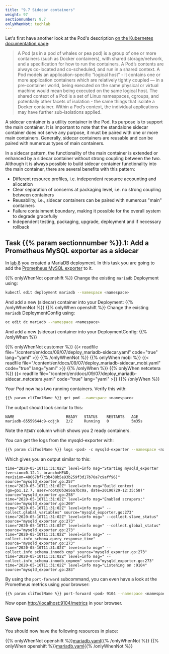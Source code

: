 ```yaml
---
title: "9.7 Sidecar containers"
weight: 97
sectionnumber: 9.7
onlyWhenNot: techlab
---
```


Let's first have another look at the Pod's description [on the Kubernetes documentation page](https://kubernetes.io/docs/concepts/workloads/pods/pod/):

> A Pod (as in a pod of whales or pea pod) is a group of one or more containers (such as Docker containers), with shared storage/network, and a specification for how to run the containers. A Pod’s contents are always co-located and co-scheduled, and run in a shared context. A Pod models an application-specific “logical host” - it contains one or more application containers which are relatively tightly coupled — in a pre-container world, being executed on the same physical or virtual machine would mean being executed on the same logical host.
> The shared context of a Pod is a set of Linux namespaces, cgroups, and potentially other facets of isolation - the same things that isolate a Docker container. Within a Pod’s context, the individual applications may have further sub-isolations applied.

A sidecar container is a utility container in the Pod. Its purpose is to support the main container. It is important to note that the standalone sidecar container does not serve any purpose, it must be paired with one or more main containers. Generally, sidecar containers are reusable and can be paired with numerous types of main containers.

In a sidecar pattern, the functionality of the main container is extended or enhanced by a sidecar container without strong coupling between the two. Although it is always possible to build sidecar container functionality into the main container, there are several benefits with this pattern:

* Different resource profiles, i.e. independent resource accounting and allocation
* Clear separation of concerns at packaging level, i.e. no strong coupling between containers
* Reusability, i.e., sidecar containers can be paired with numerous "main" containers
* Failure containment boundary, making it possible for the overall system to degrade gracefully
* Independent testing, packaging, upgrade, deployment and if necessary rollback


## Task {{% param sectionnumber %}}.1: Add a Prometheus MySQL exporter as a sidecar

In [lab 8](../../08/) you created a MariaDB deployment. In this task you are going to add the [Prometheus MySQL exporter](https://github.com/prometheus/mysqld_exporter) to it.

{{% onlyWhenNot openshift %}}
Change the existing `mariadb` Deployment using:

```bash
kubectl edit deployment mariadb --namespace <namespace>
```

And add a new (sidecar) container into your Deployment:
{{% /onlyWhenNot %}}
{{% onlyWhen openshift %}}
Change the existing `mariadb` DeploymentConfig using:

```bash
oc edit dc mariadb --namespace <namespace>
```

And add a new (sidecar) container into your DeploymentConfig:
{{% /onlyWhen %}}

{{% onlyWhenNot customer %}}
{{< readfile file="/content/en/docs/09/07/deploy_mariadb-sidecar.yaml" code="true" lang="yaml" >}}
{{% /onlyWhenNot %}}
{{% onlyWhen mobi %}}
{{< readfile file="/content/en/docs/09/07/deploy_mariadb-sidecar_mobi.yaml" code="true" lang="yaml" >}}
{{% /onlyWhen %}}
{{% onlyWhen netcetera %}}
{{< readfile file="/content/en/docs/09/07/deploy_mariadb-sidecar_netcetera.yaml" code="true" lang="yaml" >}}
{{% /onlyWhen %}}

Your Pod now has two running containers. Verify this with:

```bash
{{% param cliToolName %}} get pod --namespace <namespace>
```

The output should look similar to this:

```
NAME                       READY   STATUS    RESTARTS   AGE
mariadb-65559644c9-cdjjk   2/2     Running   0          5m35s
```

Note the `READY` column which shows you 2 ready containers.

You can get the logs from the mysqld-exporter with:

```bash
{{% param cliToolName %}} logs <pod> -c mysqld-exporter --namespace <namespace>
```

Which gives you an output similar to this:

```
time="2020-05-10T11:31:02Z" level=info msg="Starting mysqld_exporter (version=0.12.1, branch=HEAD, revision=48667bf7c3b438b5e93b259f3d17b70a7c9aff96)" source="mysqld_exporter.go:257"
time="2020-05-10T11:31:02Z" level=info msg="Build context (go=go1.12.7, user=root@0b3e56a7bc0a, date=20190729-12:35:58)" source="mysqld_exporter.go:258"
time="2020-05-10T11:31:02Z" level=info msg="Enabled scrapers:" source="mysqld_exporter.go:269"
time="2020-05-10T11:31:02Z" level=info msg=" --collect.global_variables" source="mysqld_exporter.go:273"
time="2020-05-10T11:31:02Z" level=info msg=" --collect.slave_status" source="mysqld_exporter.go:273"
time="2020-05-10T11:31:02Z" level=info msg=" --collect.global_status" source="mysqld_exporter.go:273"
time="2020-05-10T11:31:02Z" level=info msg=" --collect.info_schema.query_response_time" source="mysqld_exporter.go:273"
time="2020-05-10T11:31:02Z" level=info msg=" --collect.info_schema.innodb_cmp" source="mysqld_exporter.go:273"
time="2020-05-10T11:31:02Z" level=info msg=" --collect.info_schema.innodb_cmpmem" source="mysqld_exporter.go:273"
time="2020-05-10T11:31:02Z" level=info msg="Listening on :9104" source="mysqld_exporter.go:283"
```

By using the `port-forward` subcommand, you can even have a look at the Prometheus metrics using your browser:

```bash
{{% param cliToolName %}} port-forward <pod> 9104 --namespace <namespace>
```

Now open <http://localhost:9104/metrics> in your browser.


## Save point

You should now have the following resources in place:

{{% onlyWhenNot openshift %}}[mariadb.yaml](mariadb.yaml){{% /onlyWhenNot %}}
{{% onlyWhen openshift %}}[mariadb.yaml](mariadb_openshift.yaml){{% /onlyWhenNot %}}
